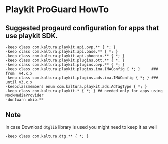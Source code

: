
# Playkit ProGuard HowTo

## Suggested progaurd configuration for apps that use playkit SDK. 
```
-keep class com.kaltura.playkit.api.ovp.** { *; }
-keep class com.kaltura.playkit.api.base.** { *; }
-keep class com.kaltura.playkit.api.phoenix.** { *; }
-keep class com.kaltura.playkit.plugins.ott.** { *; }
-keep class com.kaltura.playkit.plugins.ovp.** { *; }
-keep class com.kaltura.playkit.plugins.ima.IMAConfig { *; }     ### from  v4.x.x
-keep class com.kaltura.playkit.plugins.ads.ima.IMAConfig { *; } ### until v3.x.x
-keepclassmembers enum com.kaltura.playkit.ads.AdTagType { *; } 
-keep class com.kaltura.playkit.* { *; } ## needed only for apps using MockMediaProvider
-dontwarn okio.**
```

## Note

In case Download `dtglib` library is used you might need to keep it as well

```
-keep class com.kaltura.dtg.** { *; }
```
